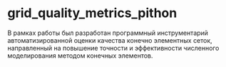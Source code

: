 # grid_quality_metrics_pithon
В рамках работы был разработан программный инструментарий автоматизированной оценки качества конечно элементных сеток, направленный на повышение точности и эффективности численного моделирования методом конечных элементов.
